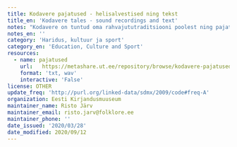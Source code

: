 ```yaml
---
title: Kodavere pajatused - helisalvestised ning tekst
title_en: 'Kodavere tales - sound recordings and text'
notes: "Kodavere on tuntud oma rahvajututraditsiooni poolest ning pajatused on Kodaverele vast kõige iseloomulikum rahvajutuliik. Need on humoristlikud lood, mille aluseks on mõni kohalik sündmus, mõni tähelepanu äratanud isik või mõni huvitav endisaegne elupilt. Ka laiemalt levinud jutumotiivid või -süžeed võisid saada tegelasteks täitsa kohalikud inimesed. Konkreetsele olustikule keskendumise tõttu jäi pajatuste levik ajas ja ruumis suhteliselt piiratuks. Vaimukamad lood võisid repertuaari jääda kauemaks, levida põlvest põlve ning koguda populaarsust küla piirest väljapoolgi. Pajatuste jutustajad kasutasid tavalisi rahvajuttude vormivõtteid: liiasust, kordust, dialoogi, kujundlikke ütlusi.\r\nKodavere pajatusi on kirja pandud alates 1932. aastast. Nende \"avastamine\" ja kogumise \"kuldaeg\" oli 1950.-1960. aastatel, mil toimusid mitmed kogumisretked Kodavere kihelkonda, korraldajaiks Riiklik Kirjandusmuuseum ja Eesti Raadio. Kodavere juttude uurimist alustas Selma Lätt, jätkas Mall Hiiemäe.\r\nSiit lehelt leiab pajatuste helisalvestusi, millele on lisatud ka tekstistus."
notes_en: ''
category: 'Haridus, kultuur ja sport'
category_en: 'Education, Culture and Sport'
resources:
  - name: pajatused
    url:   https://metashare.ut.ee/repository/browse/kodavere-pajatused/6232f2e4ff5a11e7a6e4005056b400247397ec9c28be49ffac7253c5d586dbec/
    format: 'txt, wav'
    interactive: 'False'
license: OTHER
update_freq: 'http://purl.org/linked-data/sdmx/2009/code#freq-A'
organization: Eesti Kirjandusmuuseum
maintainer_name: Risto Järv
maintainer_email: risto.jarv@folklore.ee
maintainer_phone: ''
date_issued: '2020/03/28'
date_modified: 2020/09/12
---
```


